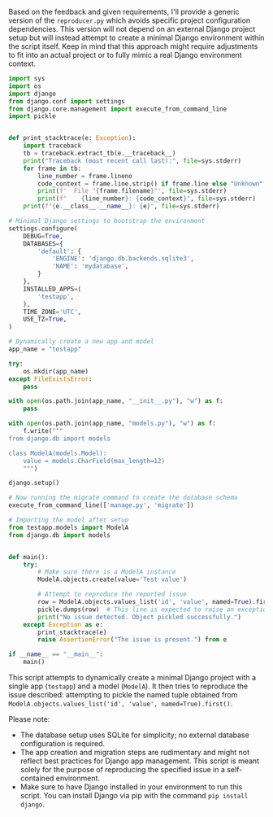 Based on the feedback and given requirements, I'll provide a generic version of the `reproducer.py` which avoids specific project configuration dependencies. This version will not depend on an external Django project setup but will instead attempt to create a minimal Django environment within the script itself. Keep in mind that this approach might require adjustments to fit into an actual project or to fully mimic a real Django environment context.

```python
import sys
import os
import django
from django.conf import settings
from django.core.management import execute_from_command_line
import pickle


def print_stacktrace(e: Exception):
    import traceback
    tb = traceback.extract_tb(e.__traceback__)
    print("Traceback (most recent call last):", file=sys.stderr)
    for frame in tb:
        line_number = frame.lineno
        code_context = frame.line.strip() if frame.line else "Unknown"
        print(f'  File "{frame.filename}"', file=sys.stderr)
        print(f"    {line_number}: {code_context}", file=sys.stderr)
    print(f"{e.__class__.__name__}: {e}", file=sys.stderr)

# Minimal Django settings to bootstrap the environment
settings.configure(
    DEBUG=True,
    DATABASES={
        'default': {
            'ENGINE': 'django.db.backends.sqlite3',
            'NAME': 'mydatabase',
        }
    },
    INSTALLED_APPS=(
        'testapp',
    ),
    TIME_ZONE='UTC',
    USE_TZ=True,
)

# Dynamically create a new app and model
app_name = "testapp"

try:
    os.mkdir(app_name)
except FileExistsError:
    pass

with open(os.path.join(app_name, "__init__.py"), "w") as f:
    pass

with open(os.path.join(app_name, "models.py"), "w") as f:
    f.write("""
from django.db import models

class ModelA(models.Model):
    value = models.CharField(max_length=12)
    """)

django.setup()

# Now running the migrate command to create the database schema
execute_from_command_line(['manage.py', 'migrate'])

# Importing the model after setup
from testapp.models import ModelA
from django.db import models


def main():
    try:
        # Make sure there is a ModelA instance
        ModelA.objects.create(value='Test value')

        # Attempt to reproduce the reported issue
        row = ModelA.objects.values_list('id', 'value', named=True).first()
        pickle.dumps(row)  # This line is expected to raise an exception if the issue exists
        print("No issue detected. Object pickled successfully.")
    except Exception as e:
        print_stacktrace(e)
        raise AssertionError("The issue is present.") from e

if __name__ == "__main__":
    main()
```

This script attempts to dynamically create a minimal Django project with a single app (`testapp`) and a model (`ModelA`). It then tries to reproduce the issue described: attempting to pickle the named tuple obtained from `ModelA.objects.values_list('id', 'value', named=True).first()`.

Please note:

- The database setup uses SQLite for simplicity; no external database configuration is required.
- The app creation and migration steps are rudimentary and might not reflect best practices for Django app management. This script is meant solely for the purpose of reproducing the specified issue in a self-contained environment.
- Make sure to have Django installed in your environment to run this script. You can install Django via pip with the command `pip install django`.